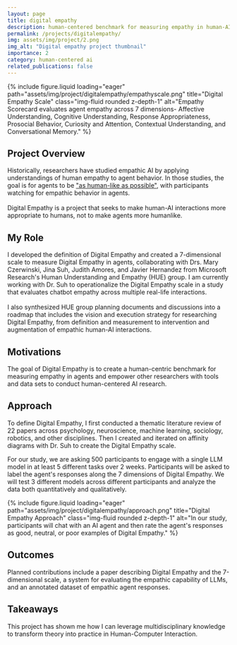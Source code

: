 ```yaml
---
layout: page
title: digital empathy
description: human-centered benchmark for measuring empathy in human-AI interactions
permalink: /projects/digitalempathy/
img: assets/img/project/2.png
img_alt: "Digital empathy project thumbnail"
importance: 2
category: human-centered ai
related_publications: false
---
```

<div class="row">
    <div class="col-sm mt-3 mt-md-0">
        {% include figure.liquid loading="eager" path="assets/img/project/digitalempathy/empathyscale.png" title="Digital Empathy Scale" class="img-fluid rounded z-depth-1" alt="Empathy Scorecard evaluates agent empathy across 7 dimensions- Affective Understanding, Cognitive Understanding, Response Appropriateness, Prosocial Behavior, Curiosity and Attention, Contextual Understanding, and Conversational Memory." %}
    </div>
</div>

## Project Overview
Historically, researchers have studied empathic AI by applying understandings of human empathy to agent behavior. In those studies, the goal is for agents to be <a href="https://ieeexplore.ieee.org/document/9373265" target="_blank">"as human-like as possible"</a>, with participants watching for empathic behavior in agents. <br/> <br/> Digital Empathy is a project that seeks to make human-AI interactions more appropriate to humans, not to make agents more humanlike.

## My Role
I developed the definition of Digital Empathy and created a 7-dimensional scale to measure Digital Empathy in agents, collaborating with Drs. Mary Czerwinski, Jina Suh, Judith Amores, and Javier Hernandez from Microsoft Research's Human Understanding and Empathy (HUE) group. I am currently working with Dr. Suh to operationalize the Digital Empathy scale in a study that evaluates chatbot empathy across multiple real-life interactions. <br/> <br/> I also synthesized HUE group planning documents and discussions into a roadmap that includes the vision and execution strategy for researching Digital Empathy, from definition and measurement to intervention and augmentation of empathic human-AI interactions.

## Motivations
The goal of Digital Empathy is to create a human-centric benchmark for measuring empathy in agents and empower other researchers with tools and data sets to conduct human-centered AI research. 

## Approach
To define Digital Empathy, I first conducted a thematic literature review of 22 papers across psychology, neuroscience, machine learning, sociology, robotics, and other disciplines. Then I created and iterated on affinity diagrams with Dr. Suh to create the Digital Empathy scale.

For our study, we are asking 500 participants to engage with a single LLM model in at least 5 different tasks over 2 weeks. Participants will be asked to label the agent's responses along the 7 dimensions of Digital Empathy. We will test 3 different models across different participants and analyze the data both quantitatively and qualitatively.
<div class="row">
    <div class="col-sm mt-3 mt-md-0">
        {% include figure.liquid loading="eager" path="assets/img/project/digitalempathy/approach.png" title="Digital Empathy Approach" class="img-fluid rounded z-depth-1" alt="In our study, participants will chat with an AI agent and then rate the agent's responses as good, neutral, or poor examples of Digital Empathy." %}
    </div>
</div>

## Outcomes
Planned contributions include a paper describing Digital Empathy and the 7-dimensional scale, a system for evaluating the empathic capability of LLMs, and an annotated dataset of empathic agent responses.

## Takeaways
This project has shown me how I can leverage multidisciplinary knowledge to transform theory into practice in Human-Computer Interaction.


